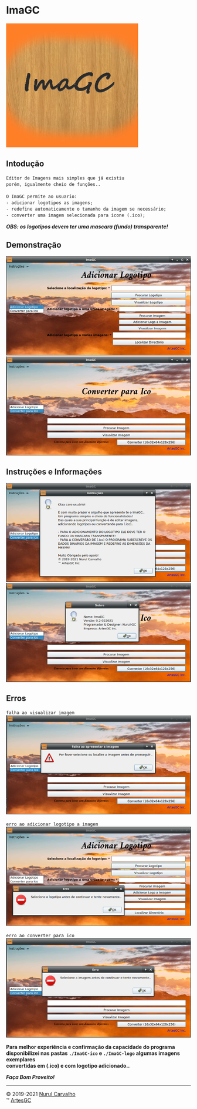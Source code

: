 # ImaGC

![imagc-icon](img/imagc.png)

## Intodução

```txt
Editor de Imagens mais simples que já existiu
porém, igualmente cheio de funções..

O ImaGC permite ao usuario:
- adicionar logotipos as imagens;
- redefine automaticamente o tamanho da imagem se necessário;
- converter uma imagem selecionada para icone (.ico);
```

***OBS: os logotipos devem ter uma mascara (fundo) transparente!***

## Demonstração

![demo-01](img/01.png)
![demo-02](img/02.png)

## Instruções e Informações

![instrucao-programa](img/03.png)
![informacao-programa](img/04.png)

## Erros

`falha ao visualizar imagem`
![falha-visualizar-imagem](img/05.png)

`erro ao adicionar logotipo a imagem`
![erro-adicionar-logo](img/06.png)

`erro ao converter para ico`
![erro-converter-ico](img/07.png)

**Para melhor experiência e confirmação da capacidade do programa
disponibilizei nas pastas `./ImaGC-ico` e `./ImaGC-logo` algumas imagens exemplares \
convertidas em (.ico) e com logotipo adicionado..**

***Faça Bom Proveito!***

---
&copy; 2019-2021 [Nurul Carvalho](mailto:nuruldecarvalho@gmail.com) \
&trade; [ArtesGC](https://artesgc.home.blog)
